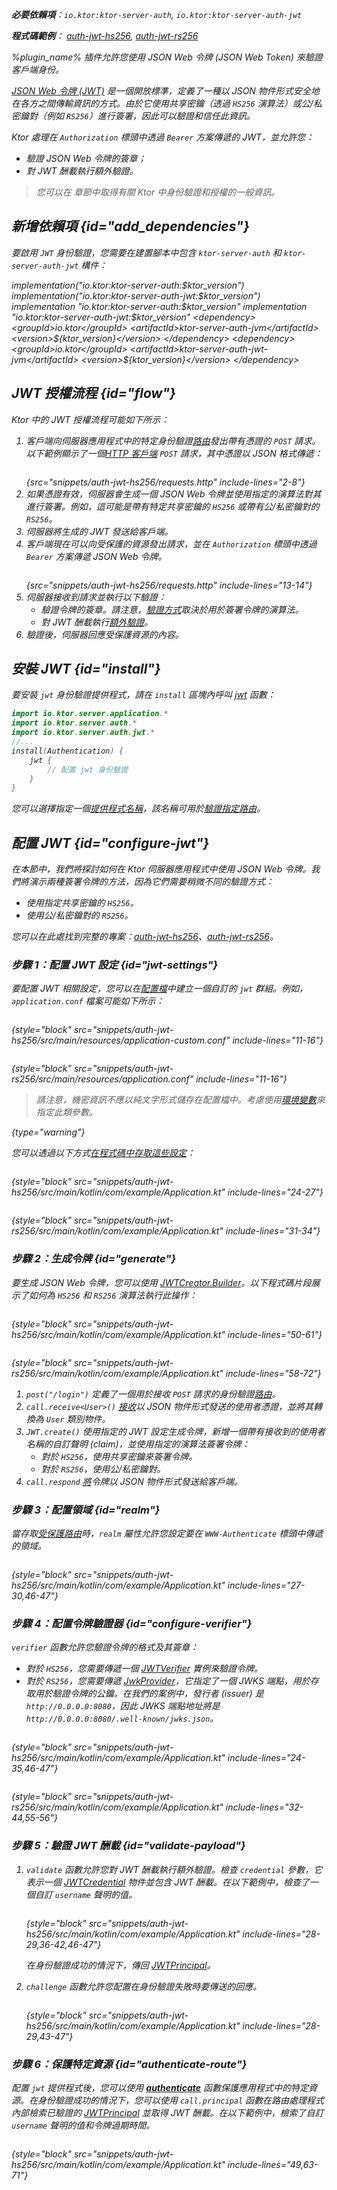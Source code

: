 [//]: # (title: JSON Web 令牌)

<show-structure for="chapter" depth="2"/>
<primary-label ref="server-plugin"/>

<var name="plugin_name" value="Authentication JWT"/>

<tldr>
<p>
<b>必要依賴項</b>：<code>io.ktor:ktor-server-auth</code>, <code>io.ktor:ktor-server-auth-jwt</code>
</p>
<p>
<b>程式碼範例</b>：
<a href="https://github.com/ktorio/ktor-documentation/tree/%ktor_version%/codeSnippets/snippets/auth-jwt-hs256">auth-jwt-hs256</a>,
<a href="https://github.com/ktorio/ktor-documentation/tree/%ktor_version%/codeSnippets/snippets/auth-jwt-rs256">auth-jwt-rs256</a>
</p>
<include from="lib.topic" element-id="native_server_not_supported"/>
</tldr>

<link-summary>
%plugin_name% 插件允許您使用 JSON Web 令牌 (JSON Web Token) 來驗證客戶端身份。
</link-summary>

[JSON Web 令牌 (JWT)](https://jwt.io/) 是一個開放標準，定義了一種以 JSON 物件形式安全地在各方之間傳輸資訊的方式。由於它使用共享密鑰（透過 `HS256` 演算法）或公/私密鑰對（例如 `RS256`）進行簽署，因此可以驗證和信任此資訊。

Ktor 處理在 `Authorization` 標頭中透過 `Bearer` 方案傳遞的 JWT，並允許您：
* 驗證 JSON Web 令牌的簽章；
* 對 JWT 酬載執行額外驗證。

> 您可以在 [](server-auth.md) 章節中取得有關 Ktor 中身份驗證和授權的一般資訊。

## 新增依賴項 {id="add_dependencies"}
要啟用 `JWT` 身份驗證，您需要在建置腳本中包含 `ktor-server-auth` 和 `ktor-server-auth-jwt` 構件：

<tabs group="languages">
    <tab title="Gradle (Kotlin)" group-key="kotlin">
        <code-block lang="Kotlin" title="範例">
            implementation("io.ktor:ktor-server-auth:$ktor_version")
            implementation("io.ktor:ktor-server-auth-jwt:$ktor_version")
        </code-block>
    </tab>
    <tab title="Gradle (Groovy)" group-key="groovy">
        <code-block lang="Groovy" title="範例">
            implementation "io.ktor:ktor-server-auth:$ktor_version"
            implementation "io.ktor:ktor-server-auth-jwt:$ktor_version"
        </code-block>
    </tab>
    <tab title="Maven" group-key="maven">
        <code-block lang="XML" title="範例">
&lt;dependency&gt;
&lt;groupId&gt;io.ktor&lt;/groupId&gt;
&lt;artifactId&gt;ktor-server-auth-jvm&lt;/artifactId&gt;
&lt;version&gt;${ktor_version}&lt;/version&gt;
&lt;/dependency&gt;
&lt;dependency&gt;
&lt;groupId&gt;io.ktor&lt;/groupId&gt;
&lt;artifactId&gt;ktor-server-auth-jwt-jvm&lt;/artifactId&gt;
&lt;version&gt;${ktor_version}&lt;/version&gt;
&lt;/dependency&gt;
        </code-block>
   </tab>
</tabs>

## JWT 授權流程 {id="flow"}
Ktor 中的 JWT 授權流程可能如下所示：
1. 客戶端向伺服器應用程式中的特定身份驗證[路由](server-routing.md)發出帶有憑證的 `POST` 請求。以下範例顯示了一個[HTTP 客戶端](https://www.jetbrains.com/help/idea/http-client-in-product-code-editor.html) `POST` 請求，其中憑證以 JSON 格式傳遞：
   ```HTTP
   ```
   {src="snippets/auth-jwt-hs256/requests.http" include-lines="2-8"}
2. 如果憑證有效，伺服器會生成一個 JSON Web 令牌並使用指定的演算法對其進行簽署。例如，這可能是帶有特定共享密鑰的 `HS256` 或帶有公/私密鑰對的 `RS256`。
3. 伺服器將生成的 JWT 發送給客戶端。
4. 客戶端現在可以向受保護的資源發出請求，並在 `Authorization` 標頭中透過 `Bearer` 方案傳遞 JSON Web 令牌。
   ```HTTP
   ```
   {src="snippets/auth-jwt-hs256/requests.http" include-lines="13-14"}
5. 伺服器接收到請求並執行以下驗證：
   * 驗證令牌的簽章。請注意，[驗證方式](#configure-verifier)取決於用於簽署令牌的演算法。
   * 對 JWT 酬載執行[額外驗證](#validate-payload)。
6. 驗證後，伺服器回應受保護資源的內容。

## 安裝 JWT {id="install"}
要安裝 `jwt` 身份驗證提供程式，請在 `install` 區塊內呼叫 [jwt](https://api.ktor.io/ktor-server/ktor-server-plugins/ktor-server-auth-jwt/io.ktor.server.auth.jwt/jwt.html) 函數：

```kotlin
import io.ktor.server.application.*
import io.ktor.server.auth.*
import io.ktor.server.auth.jwt.*
//...
install(Authentication) {
    jwt {
        // 配置 jwt 身份驗證
    }
}
```
您可以選擇指定一個[提供程式名稱](server-auth.md#provider-name)，該名稱可用於[驗證指定路由](#authenticate-route)。

## 配置 JWT {id="configure-jwt"}
在本節中，我們將探討如何在 Ktor 伺服器應用程式中使用 JSON Web 令牌。我們將演示兩種簽署令牌的方法，因為它們需要稍微不同的驗證方式：
* 使用指定共享密鑰的 `HS256`。
* 使用公/私密鑰對的 `RS256`。

您可以在此處找到完整的專案：[auth-jwt-hs256](https://github.com/ktorio/ktor-documentation/tree/%ktor_version%/codeSnippets/snippets/auth-jwt-hs256)、[auth-jwt-rs256](https://github.com/ktorio/ktor-documentation/tree/%ktor_version%/codeSnippets/snippets/auth-jwt-rs256)。

### 步驟 1：配置 JWT 設定 {id="jwt-settings"}

要配置 JWT 相關設定，您可以在[配置檔](server-configuration-file.topic)中建立一個自訂的 `jwt` 群組。例如，`application.conf` 檔案可能如下所示：

<tabs group="sign-alg">
<tab title="HS256" group-key="hs256">

```
```
{style="block" src="snippets/auth-jwt-hs256/src/main/resources/application-custom.conf" include-lines="11-16"}

</tab>
<tab title="RS256" group-key="rs256">

```
```
{style="block" src="snippets/auth-jwt-rs256/src/main/resources/application.conf" include-lines="11-16"}

</tab>
</tabs>

> 請注意，機密資訊不應以純文字形式儲存在配置檔中。考慮使用[環境變數](server-configuration-file.topic#environment-variables)來指定此類參數。
>
{type="warning"}

您可以透過以下方式[在程式碼中存取這些設定](server-configuration-file.topic#read-configuration-in-code)：

<tabs group="sign-alg">
<tab title="HS256" group-key="hs256">

```kotlin
```
{style="block" src="snippets/auth-jwt-hs256/src/main/kotlin/com/example/Application.kt" include-lines="24-27"}

</tab>
<tab title="RS256" group-key="rs256">

```kotlin
```
{style="block" src="snippets/auth-jwt-rs256/src/main/kotlin/com/example/Application.kt" include-lines="31-34"}

</tab>
</tabs>

### 步驟 2：生成令牌 {id="generate"}

要生成 JSON Web 令牌，您可以使用 [JWTCreator.Builder](https://javadoc.io/doc/com.auth0/java-jwt/latest/com/auth0/jwt/JWTCreator.Builder.html)。以下程式碼片段展示了如何為 `HS256` 和 `RS256` 演算法執行此操作：

<tabs group="sign-alg">
<tab title="HS256" group-key="hs256">

```kotlin
```
{style="block" src="snippets/auth-jwt-hs256/src/main/kotlin/com/example/Application.kt" include-lines="50-61"}

</tab>
<tab title="RS256" group-key="rs256">

```kotlin
```
{style="block" src="snippets/auth-jwt-rs256/src/main/kotlin/com/example/Application.kt" include-lines="58-72"}

</tab>
</tabs>

1. `post("/login")` 定義了一個用於接收 `POST` 請求的身份驗證[路由](server-routing.md)。
2. `call.receive<User>()` [接收](server-serialization.md#receive_data)以 JSON 物件形式發送的使用者憑證，並將其轉換為 `User` 類別物件。
3. `JWT.create()` 使用指定的 JWT 設定生成令牌，新增一個帶有接收到的使用者名稱的自訂聲明 (claim)，並使用指定的演算法簽署令牌：
   * 對於 `HS256`，使用共享密鑰來簽署令牌。
   * 對於 `RS256`，使用公/私密鑰對。
4. `call.respond` [將](server-serialization.md#send_data)令牌以 JSON 物件形式發送給客戶端。

### 步驟 3：配置領域 {id="realm"}
當存取[受保護路由](#authenticate-route)時，`realm` 屬性允許您設定要在 `WWW-Authenticate` 標頭中傳遞的領域。

```kotlin
```
{style="block" src="snippets/auth-jwt-hs256/src/main/kotlin/com/example/Application.kt" include-lines="27-30,46-47"}

### 步驟 4：配置令牌驗證器 {id="configure-verifier"}

`verifier` 函數允許您驗證令牌的格式及其簽章：
* 對於 `HS256`，您需要傳遞一個 [JWTVerifier](https://www.javadoc.io/doc/com.auth0/java-jwt/latest/com/auth0/jwt/JWTVerifier.html) 實例來驗證令牌。
* 對於 `RS256`，您需要傳遞 [JwkProvider](https://www.javadoc.io/doc/com.auth0/jwks-rsa/latest/com/auth0/jwk/JwkProvider.html)，它指定了一個 JWKS 端點，用於存取用於驗證令牌的公鑰。在我們的案例中，發行者 (issuer) 是 `http://0.0.0.0:8080`，因此 JWKS 端點地址將是 `http://0.0.0.0:8080/.well-known/jwks.json`。

<tabs group="sign-alg">
<tab title="HS256" group-key="hs256">

```kotlin
```
{style="block" src="snippets/auth-jwt-hs256/src/main/kotlin/com/example/Application.kt" include-lines="24-35,46-47"}

</tab>
<tab title="RS256" group-key="rs256">

```kotlin
```
{style="block" src="snippets/auth-jwt-rs256/src/main/kotlin/com/example/Application.kt" include-lines="32-44,55-56"}

</tab>
</tabs>

### 步驟 5：驗證 JWT 酬載 {id="validate-payload"}

1. `validate` 函數允許您對 JWT 酬載執行額外驗證。檢查 `credential` 參數，它表示一個 [JWTCredential](https://api.ktor.io/ktor-server/ktor-server-plugins/ktor-server-auth-jwt/io.ktor.server.auth.jwt/-j-w-t-credential/index.html) 物件並包含 JWT 酬載。在以下範例中，檢查了一個自訂 `username` 聲明的值。
   ```kotlin
   ```
   {style="block" src="snippets/auth-jwt-hs256/src/main/kotlin/com/example/Application.kt" include-lines="28-29,36-42,46-47"}

   在身份驗證成功的情況下，傳回 [JWTPrincipal](https://api.ktor.io/ktor-server/ktor-server-plugins/ktor-server-auth-jwt/io.ktor.server.auth.jwt/-j-w-t-principal/index.html)。
2. `challenge` 函數允許您配置在身份驗證失敗時要傳送的回應。
   ```kotlin
   ```
   {style="block" src="snippets/auth-jwt-hs256/src/main/kotlin/com/example/Application.kt" include-lines="28-29,43-47"}

### 步驟 6：保護特定資源 {id="authenticate-route"}

配置 `jwt` 提供程式後，您可以使用 **[authenticate](server-auth.md#authenticate-route)** 函數保護應用程式中的特定資源。在身份驗證成功的情況下，您可以使用 `call.principal` 函數在路由處理程式內部檢索已驗證的 [JWTPrincipal](https://api.ktor.io/ktor-server/ktor-server-plugins/ktor-server-auth-jwt/io.ktor.server.auth.jwt/-j-w-t-principal/index.html) 並取得 JWT 酬載。在以下範例中，檢索了自訂 `username` 聲明的值和令牌過期時間。

```kotlin
```
{style="block" src="snippets/auth-jwt-hs256/src/main/kotlin/com/example/Application.kt" include-lines="49,63-71"}